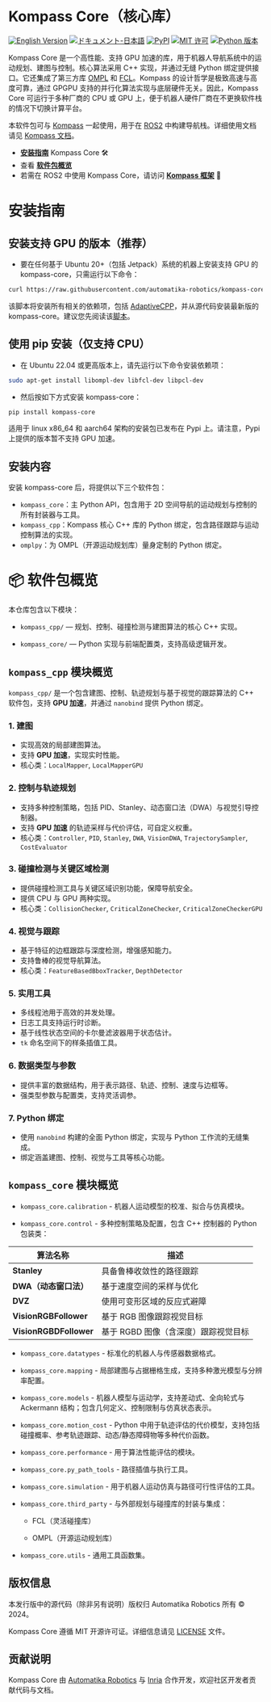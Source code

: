 # Kompass Core（核心库）

[![English Version][en-badge]][en-url]
[![ドキュメント-日本語][jp-badge]][jp-url]
[![PyPI][pypi-badge]][pypi-url]
[![MIT 许可][mit-badge]][mit-url]
[![Python 版本][python-badge]][python-url]

[en-badge]: https://img.shields.io/badge/Documentation-English-green.svg
[en-url]: ../README.md
[jp-badge]: https://img.shields.io/badge/ドキュメント-日本語-red.svg
[jp-url]: README.ja.md
[pypi-badge]: https://img.shields.io/pypi/v/kompass-core.svg
[pypi-url]: https://pypi.org/project/kompass-core/
[mit-badge]: https://img.shields.io/pypi/l/kompass-core.svg
[mit-url]: https://github.com/automatika-robotics/kompass-core/LICENSE
[python-badge]: https://img.shields.io/pypi/pyversions/kompass-core.svg
[python-url]: https://www.python.org/downloads/

Kompass Core 是一个高性能、支持 GPU 加速的库，用于机器人导航系统中的运动规划、建图与控制。核心算法采用 C++ 实现，并通过无缝 Python 绑定提供接口。它还集成了第三方库 [OMPL](https://ompl.kavrakilab.org/) 和 [FCL](https://github.com/flexible-collision-library/fcl)。Kompass 的设计哲学是极致高速与高度可靠，通过 GPGPU 支持的并行化算法实现与底层硬件无关。因此，Kompass Core 可运行于多种厂商的 CPU 或 GPU 上，便于机器人硬件厂商在不更换软件栈的情况下切换计算平台。

本软件包可与 [Kompass](https://github.com/automatika-robotics/kompass) 一起使用，用于在 [ROS2](https://docs.ros.org/en/rolling/index.html) 中构建导航栈。详细使用文档请见 [Kompass 文档](https://automatika-robotics.github.io/kompass/)。

- [**安装指南**](#安装指南) Kompass Core 🛠️
- 查看 [**软件包概览**](#-软件包概览)
- 若需在 ROS2 中使用 Kompass Core，请访问 [**Kompass 框架**](https://automatika-robotics.github.io/kompass) 🚀

# 安装指南

## 安装支持 GPU 的版本（推荐）

- 要在任何基于 Ubuntu 20+（包括 Jetpack）系统的机器上安装支持 GPU 的 kompass-core，只需运行以下命令：

```bash
curl https://raw.githubusercontent.com/automatika-robotics/kompass-core/refs/heads/main/build_dependencies/install_gpu.sh | bash
```

该脚本将安装所有相关的依赖项，包括 [AdaptiveCPP](https://github.com/AdaptiveCpp/AdaptiveCpp)，并从源代码安装最新版的 kompass-core。建议您先阅读该[脚本](https://github.com/automatika-robotics/kompass-core/blob/main/build_dependencies/install_gpu.sh)。

## 使用 pip 安装（仅支持 CPU）

- 在 Ubuntu 22.04 或更高版本上，请先运行以下命令安装依赖项：

```bash
sudo apt-get install libompl-dev libfcl-dev libpcl-dev
```

- 然后按如下方式安装 kompass-core：
```bash
pip install kompass-core
```

适用于 linux x86_64 和 aarch64 架构的安装包已发布在 Pypi 上。请注意，Pypi 上提供的版本暂不支持 GPU 加速。

## 安装内容

安装 kompass-core 后，将提供以下三个软件包：

- `kompass_core`：主 Python API，包含用于 2D 空间导航的运动规划与控制的所有封装器与工具。
- `kompass_cpp`：Kompass 核心 C++ 库的 Python 绑定，包含路径跟踪与运动控制算法的实现。
- `omplpy`：为 OMPL（开源运动规划库）量身定制的 Python 绑定。

# 📦 软件包概览

本仓库包含以下模块：

- `kompass_cpp/` — 规划、控制、碰撞检测与建图算法的核心 C++ 实现。

- `kompass_core/` — Python 实现与前端配置类，支持高级逻辑开发。

## `kompass_cpp` 模块概览

`kompass_cpp/` 是一个包含建图、控制、轨迹规划与基于视觉的跟踪算法的 C++ 软件包，支持 **GPU 加速**，并通过 `nanobind` 提供 Python 绑定。

### 1. 建图
- 实现高效的局部建图算法。
- 支持 **GPU 加速**，实现实时性能。
- 核心类：`LocalMapper`, `LocalMapperGPU`

### 2. 控制与轨迹规划
- 支持多种控制策略，包括 PID、Stanley、动态窗口法（DWA）与视觉引导控制器。
- 支持 **GPU 加速** 的轨迹采样与代价评估，可自定义权重。
- 核心类：`Controller`, `PID`, `Stanley`, `DWA`, `VisionDWA`, `TrajectorySampler`, `CostEvaluator`

### 3. 碰撞检测与关键区域检测
- 提供碰撞检测工具与关键区域识别功能，保障导航安全。
- 提供 CPU 与 GPU 两种实现。
- 核心类：`CollisionChecker`, `CriticalZoneChecker`, `CriticalZoneCheckerGPU`

### 4. 视觉与跟踪
- 基于特征的边框跟踪与深度检测，增强感知能力。
- 支持鲁棒的视觉导航算法。
- 核心类：`FeatureBasedBboxTracker`, `DepthDetector`

### 5. 实用工具
- 多线程池用于高效的并发处理。
- 日志工具支持运行时诊断。
- 基于线性状态空间的卡尔曼滤波器用于状态估计。
- `tk` 命名空间下的样条插值工具。

### 6. 数据类型与参数
- 提供丰富的数据结构，用于表示路径、轨迹、控制、速度与边框等。
- 强类型参数与配置类，支持灵活调参。

### 7. Python 绑定
- 使用 `nanobind` 构建的全面 Python 绑定，实现与 Python 工作流的无缝集成。
- 绑定涵盖建图、控制、视觉与工具等核心功能。

## `kompass_core` 模块概览

- `kompass_core.calibration` - 机器人运动模型的校准、拟合与仿真模块。

- `kompass_core.control` - 多种控制策略及配置，包含 C++ 控制器的 Python 包装类：

| 算法名称                             | 描述                                              |
| ------------------------------------ | ------------------------------------------------- |
| **Stanley**                          | 具备鲁棒收敛性的路径跟踪                         |
| **DWA（动态窗口法）**              | 基于速度空间的采样与优化                         |
| **DVZ**                              | 使用可变形区域的反应式避障                       |
| **VisionRGBFollower**               | 基于 RGB 图像跟踪视觉目标                        |
| **VisionRGBDFollower**              | 基于 RGBD 图像（含深度）跟踪视觉目标             |

- `kompass_core.datatypes` - 标准化的机器人与传感器数据格式。

- `kompass_core.mapping` - 局部建图与占据栅格生成，支持多种激光模型与分辨率配置。

- `kompass_core.models` - 机器人模型与运动学，支持差动式、全向轮式与 Ackermann 结构；包含几何定义、控制限制与仿真状态表示。

- `kompass_core.motion_cost` - Python 中用于轨迹评估的代价模型，支持包括碰撞概率、参考轨迹跟踪、动态/静态障碍物等多种代价函数。

- `kompass_core.performance` - 用于算法性能评估的模块。

- `kompass_core.py_path_tools` - 路径插值与执行工具。

- `kompass_core.simulation` - 用于机器人运动仿真与路径可行性评估的工具。

- `kompass_core.third_party` - 与外部规划与碰撞库的封装与集成：

    - FCL（灵活碰撞库）

    - OMPL（开源运动规划库）

- `kompass_core.utils` - 通用工具函数集。

## 版权信息

本发行版中的源代码（除非另有说明）版权归 Automatika Robotics 所有 © 2024。

Kompass Core 遵循 MIT 开源许可证。详细信息请见 [LICENSE](LICENSE) 文件。

## 贡献说明

Kompass Core 由 [Automatika Robotics](https://automatikarobotics.com/) 与 [Inria](https://inria.fr/) 合作开发，欢迎社区开发者贡献代码与文档。
